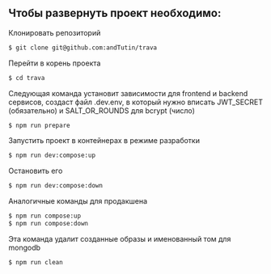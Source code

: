 ##  Чтобы развернуть проект необходимо:

Клонировать репозиторий
```sh
$ git clone git@github.com:andTutin/trava
```
Перейти в корень проекта
```sh
$ cd trava
```
Следующая команда установит зависимости для frontend и  backend сервисов, создаст файл .dev.env, в который нужно вписать JWT_SECRET (обязательно) и SALT_OR_ROUNDS для bcrypt (число)
```sh
$ npm run prepare
```
Запустить проект в контейнерах в режиме разработки
```sh
$ npm run dev:compose:up
```
Остановить его
```sh
$ npm run dev:compose:down
```

Аналогичные команды для продакшена
```sh
$ npm run compose:up
$ npm run compose:down
```

Эта команда удалит созданные образы и именованный том для mongodb
```sh
$ npm run clean
```
